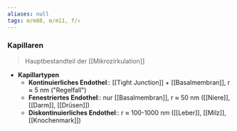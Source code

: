 ```yaml
---
aliases: null
tags: m/m08, m/m11, f/💀
---
```

### Kapillaren 
> Hauptbestandteil der [[Mikrozirkulation]]
- **Kapillartypen**
	- **Kontinuierliches Endothel**:: [[Tight Junction]] + [[Basalmembran]], r ≈ 5 nm ("Regelfall")
	- **Fenestriertes Endothel**:: nur [[Basalmembran]], r ≈ 50 nm ([[Niere]], [[Darm]], [[Drüsen]])
	- **Diskontinuierliches Endothel**:: r ≈ 100-1000 nm ([[Leber]], [[Milz]], [[Knochenmark]])